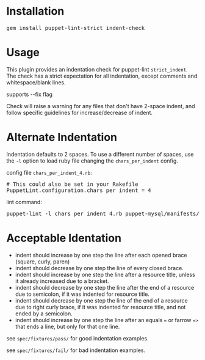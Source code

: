 Installation
===

<pre>
gem install puppet-lint-strict_indent-check
</pre>

Usage
===

This plugin provides an indentation check for puppet-lint `strict_indent`. The check has a strict expectation for all indentation, except comments and whitespace/blank lines.

supports --fix flag

Check will raise a warning for any files that don't have 2-space indent, and follow specific guidelines for increase/decrease of indent.

Alternate Indentation
===

Indentation defaults to 2 spaces. To use a different number of spaces, use the `-l` option to load ruby file changing the `chars_per_indent` config.

config file `chars_per_indent_4.rb`:
<pre>
# This could also be set in your Rakefile
PuppetLint.configuration.chars_per_indent = 4
</pre>

lint command:
<pre>
puppet-lint -l chars_per_indent_4.rb puppet-mysql/manifests/init.pp
</pre>

Acceptable Identation
===

* indent should increase by one step the line after each opened brace (square, curly, paren)
* indent should decrease by one step the line of every closed brace.
* indent should increase by one step the line after a resource title, unless it already increased due to a bracket.
* indent should decrease by one step the line after the end of a resource due to semicolon, if it was indented for resource title.
* indent should decrease by one step the line of the end of a resource due to right curly brace, if it was indented for resource title, and not ended by a semicolon.
* indent should increase by one step the line after an equals `=` or farrow `=>` that ends a line, but only for that one line.

see `spec/fixtures/pass/` for good indentation examples.

see `spec/fixtures/fail/` for bad indentation examples.
